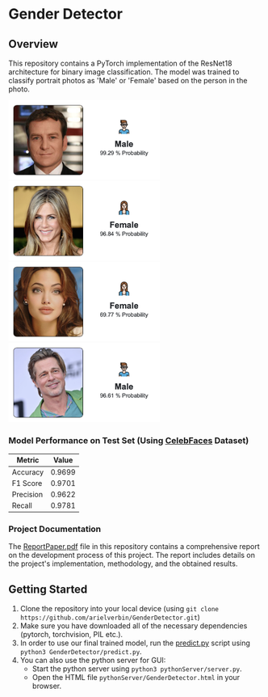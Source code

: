 # Gender Detector

## Overview
This repository contains a PyTorch implementation of the ResNet18 architecture for binary image classification. The model was trained to classify portrait photos as 'Male' or 'Female' based on the person in the photo.

<p>
  <img src="images/dani.png" alt="example2" width="300">
  <img src="images/jennifer.png" alt="example3" width="300">
  <img src="images/angelina.png" alt="example1" width="300">
    <img src="images/brad.png" alt="example4" width="300">
</p>

### Model Performance on Test Set (Using [CelebFaces](https://www.kaggle.com/datasets/jessicali9530/celeba-dataset/) Dataset)

| Metric       | Value  |
|--------------|--------|
| Accuracy     | 0.9699 |
| F1 Score     | 0.9701 |
| Precision    | 0.9622 |
| Recall       | 0.9781 |


### Project Documentation
The [ReportPaper.pdf](ReportPaper.pdf) file in this repository contains a comprehensive report on the development process of this project. The report includes details on the project's implementation, methodology, and the obtained results.


## Getting Started
1. Clone the repository into your local device (using ```git clone https://github.com/arielverbin/GenderDetector.git```)
2. Make sure you have downloaded all of the necessary dependencies (pytorch, torchvision, PIL etc.).
3. In order to use our final trained model, run the [predict.py](GenderDetector/predict.py) script using ```python3 GenderDetector/predict.py```.
4. You can also use the python server for GUI:
   - Start the python server using ```python3 pythonServer/server.py```.
   - Open the HTML file ```pythonServer/GenderDetector.html``` in your browser.
  
   
